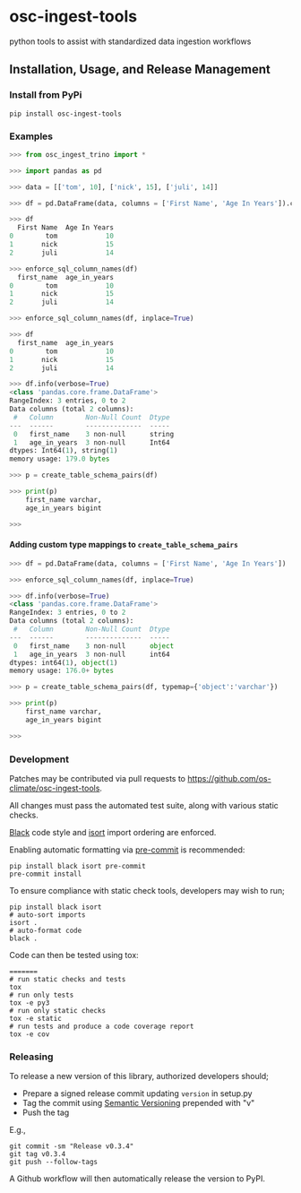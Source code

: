 # osc-ingest-tools

python tools to assist with standardized data ingestion workflows

## Installation, Usage, and Release Management

### Install from PyPi

```console
pip install osc-ingest-tools
```

### Examples

```python
>>> from osc_ingest_trino import *

>>> import pandas as pd

>>> data = [['tom', 10], ['nick', 15], ['juli', 14]]

>>> df = pd.DataFrame(data, columns = ['First Name', 'Age In Years']).convert_dtypes()

>>> df
  First Name  Age In Years
0        tom            10
1       nick            15
2       juli            14

>>> enforce_sql_column_names(df)
  first_name  age_in_years
0        tom            10
1       nick            15
2       juli            14

>>> enforce_sql_column_names(df, inplace=True)

>>> df
  first_name  age_in_years
0        tom            10
1       nick            15
2       juli            14

>>> df.info(verbose=True)
<class 'pandas.core.frame.DataFrame'>
RangeIndex: 3 entries, 0 to 2
Data columns (total 2 columns):
 #   Column        Non-Null Count  Dtype
---  ------        --------------  -----
 0   first_name    3 non-null      string
 1   age_in_years  3 non-null      Int64
dtypes: Int64(1), string(1)
memory usage: 179.0 bytes

>>> p = create_table_schema_pairs(df)

>>> print(p)
    first_name varchar,
    age_in_years bigint

>>>
```

#### Adding custom type mappings to `create_table_schema_pairs`

```python
>>> df = pd.DataFrame(data, columns = ['First Name', 'Age In Years'])

>>> enforce_sql_column_names(df, inplace=True)

>>> df.info(verbose=True)
<class 'pandas.core.frame.DataFrame'>
RangeIndex: 3 entries, 0 to 2
Data columns (total 2 columns):
 #   Column        Non-Null Count  Dtype
---  ------        --------------  -----
 0   first_name    3 non-null      object
 1   age_in_years  3 non-null      int64
dtypes: int64(1), object(1)
memory usage: 176.0+ bytes

>>> p = create_table_schema_pairs(df, typemap={'object':'varchar'})

>>> print(p)
    first_name varchar,
    age_in_years bigint

>>>
```

### Development

Patches may be contributed via pull requests to
<https://github.com/os-climate/osc-ingest-tools>.

All changes must pass the automated test suite, along with various static
checks.

[Black](https://black.readthedocs.io/) code style and
[isort](https://pycqa.github.io/isort/) import ordering are enforced.

Enabling automatic formatting via [pre-commit](https://pre-commit.com/) is
recommended:

```console
pip install black isort pre-commit
pre-commit install
```

To ensure compliance with static check tools, developers may wish to run;

```console
pip install black isort
# auto-sort imports
isort .
# auto-format code
black .
```

Code can then be tested using tox:

```console
=======
# run static checks and tests
tox
# run only tests
tox -e py3
# run only static checks
tox -e static
# run tests and produce a code coverage report
tox -e cov
```

### Releasing

To release a new version of this library, authorized developers should;

- Prepare a signed release commit updating `version` in setup.py
- Tag the commit using [Semantic Versioning](https://semver.org/spec/v2.0.0.html)
  prepended with "v"
- Push the tag

E.g.,

```console
git commit -sm "Release v0.3.4"
git tag v0.3.4
git push --follow-tags
```

A Github workflow will then automatically release the version to PyPI.

